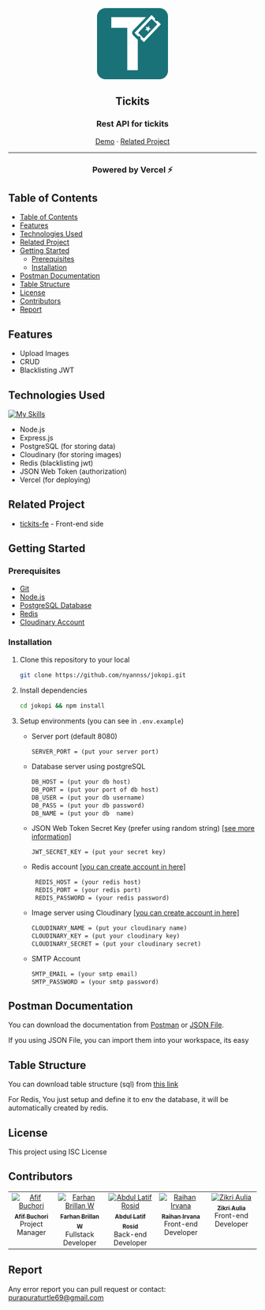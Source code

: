 <div align='center'>

<img src="./public/logo-rect.svg" alt="Tickits" width="144"/>
<h2 style="">Tickits</h2>
<h3 align="center">Rest API for tickits</h3>

[Demo](https://github.com/nyannss/jokopi-react) · [Related Project](#related-project)

<hr>
<h3 align="center">Powered by Vercel ⚡</h3>
</div>

## Table of Contents

- [Table of Contents](#table-of-contents)
- [Features](#features)
- [Technologies Used](#technologies-used)
- [Related Project](#related-project)
- [Getting Started](#getting-started)
  - [Prerequisites](#prerequisites)
  - [Installation](#installation)
- [Postman Documentation](#postman-documentation)
- [Table Structure](#table-structure)
- [License](#license)
- [Contributors](#contributors)
- [Report](#report)

## Features

- Upload Images
- CRUD
- Blacklisting JWT

## Technologies Used

[![My Skills](https://skillicons.dev/icons?i=nodejs,express,postgres,redis)](https://skillicons.dev)

- Node.js
- Express.js
- PostgreSQL (for storing data)
- Cloudinary (for storing images)
- Redis (blacklisting jwt)
- JSON Web Token (authorization)
- Vercel (for deploying)

## Related Project

- [tickits-fe](https://github.com/purapuraturtle/tickits-fe) - Front-end side

## Getting Started

### Prerequisites

- [Git](https://git-scm.com/downloads)
- [Node.js](https://nodejs.org)
- [PostgreSQL Database](https://postgresql.org)
- [Redis](https://redis.io)
- [Cloudinary Account](https://cloundinary.com)

### Installation

1. Clone this repository to your local

   ```bash
   git clone https://github.com/nyannss/jokopi.git
   ```

2. Install dependencies

   ```bash
   cd jokopi && npm install
   ```

3. Setup environments (you can see in `.env.example`)

   - Server port (default 8080)
  
     ```env
     SERVER_PORT = (put your server port)
     ```

   - Database server using postgreSQL

     ```env
     DB_HOST = (put your db host)
     DB_PORT = (put your port of db host)
     DB_USER = (put your db username)
     DB_PASS = (put your db password)
     DB_NAME = (put your db  name)
     ```

   - JSON Web Token Secret Key (prefer using random string) [[see more information]](<https://jwt.io/introduction>)

     ```env
     JWT_SECRET_KEY = (put your secret key)
     ```

   - Redis account [[you can create account in here]](<https://mongodb.com>)

     ```env
      REDIS_HOST = (your redis host)
      REDIS_PORT = (your redis port)
      REDIS_PASSWORD = (your redis password)
     ```

   - Image server using Cloudinary [[you can create account in here]](<https://cloudinary.com/>)

     ```env
     CLOUDINARY_NAME = (put your cloudinary name)
     CLOUDINARY_KEY = (put your cloudinary key)
     CLOUDINARY_SECRET = (put your cloudinary secret)
     ```

   - SMTP Account

     ```env
     SMTP_EMAIL = (your smtp email)
     SMTP_PASSWORD = (your smtp password)
     ```

## Postman Documentation

You can download the documentation from [Postman](https://elements.getpostman.com/redirect?entityId=26209677-86cf2f53-ba40-473a-bbc7-7858774e9b95&entityType=collection) or [JSON File](/tickits-postman-collection.json).

If you using JSON File, you can import them into your workspace, its easy

## Table Structure

You can download table structure (sql) from [this link](/ddl.sql)

For Redis, You just setup and define it to env the database, it will be automatically created by redis.

## License

This project using ISC License

## Contributors

<table>
  <tbody>
    <tr>
      <td align="center" valign="top" width="14.28%"><a href="https://github.com/afif-buchori"><img src="https://avatars.githubusercontent.com/u/123707908?v=4" width="100px;" alt="Afif Buchori"/><br /><sub><b>Afif Buchori</b></sub></a><br />Project Manager</td>
      <td align="center" valign="top" width="14.28%"><a href="https://github.com/nyannss"><img src="https://avatars.githubusercontent.com/u/80017838?v=4" width="100px;" alt="Farhan Brillan W"/><br /><sub><b>Farhan Brillan W</b></sub></a><br />Fullstack Developer</td>
      <td align="center" valign="top" width="14.28%"><a href="https://github.com/abdulrosid21"><img src="https://avatars.githubusercontent.com/u/80371735?v=4" width="100px;" alt="Abdul Latif Rosid"/><br /><sub><b>Abdul Latif Rosid</b></sub></a><br />Back-end Developer</td>
      <td align="center" valign="top" width="14.28%"><a href="https://github.com/raihanirvana"><img src="https://avatars.githubusercontent.com/u/83262495?v=4" width="100px;" alt="Raihan Irvana"/><br /><sub><b>Raihan Irvana</b></sub></a><br />Front-end Developer</td>
      <td align="center" valign="top" width="14.28%"><a href="https://github.com/zikriaulia28"><img src="https://avatars.githubusercontent.com/u/103765843?v=4" width="100px;" alt="Zikri Aulia"/><br /><sub><b>Zikri Aulia</b></sub></a><br />Front-end Developer</td>
    </tr>
  </tbody>
</table>

## Report

Any error report you can pull request
or contact: <purapuraturtle69@gmail.com>
